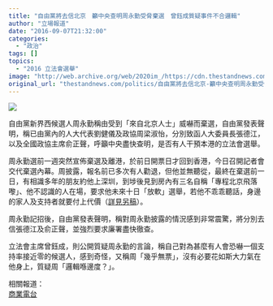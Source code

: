 ```yaml
---
title: "自由黨將去信北京　籲中央查明周永勤受脅棄選　曾鈺成質疑事件不合邏輯"
author: "立場報道"
date: "2016-09-07T21:32:00"
categories:
  - "政治"
tags: []
topics:
  - "2016 立法會選舉"
image: "http://web.archive.org/web/2020im_/https://cdn.thestandnews.com/media/photos/cache/chow6-01_FjyTV_1200x0.png"
original_url: "thestandnews.com/politics/自由黨將去信北京-籲中央查明周永勤受脅棄選-曾鈺成質疑事件不合邏輯"
---
```

![](http://web.archive.org/web/2020im_/https://cdn.thestandnews.com/media/photos/cache/chow6-01_FjyTV_1200x0.png)

自由黨新界西候選人周永勤稱由受到「來自北京人士」威嚇而棄選，自由黨發表聲明，稱已由黨內的人大代表劉健儀及政協周梁淑怡，分別致函人大委員長張德江，以及全國政協主席俞正聲，呼籲中央盡快查明，是否有人干預本港的立法會選舉。

周永勤選前一週突然宣佈棄選及離港，於前日開票日才回到香港，今日召開記者會交代棄選內幕。周披露，報名前已多次有人勸退，但他並無聽從，最終在棄選前一日，有相識多年的朋友約他上深圳，到埗後見到房內有三名自稱「專程北京飛落嚟」、他不認識的人在場，要求他未來十日「放軟」選舉，若他不乖乖聽話，身邊的家人及支持者就要付上代價（[詳見另稿](../../politics/%E5%91%A8%E6%B0%B8%E5%8B%A4-%E5%8C%97%E4%BA%AC%E4%BE%86%E4%BA%BA%E8%AA%AA%E5%87%BA%E5%A4%9A%E5%90%8D%E6%94%AF%E6%8C%81%E8%80%85%E5%80%8B%E4%BA%BA%E8%B3%87%E6%96%99-%E5%A8%81%E8%84%85-%E4%B8%8D%E8%81%BD%E8%A9%B1-%E6%A3%84%E9%81%B8%E5%B0%B1-%E7%AB%8B%E5%8D%B3%E8%A1%8C%E5%8B%95/)）。

周永勤記招後，自由黨發表聲明，稱對周永勤披露的情況感到非常震驚，將分別去信張德江及俞正聲，並強烈要求廉署盡快徹查。

立法會主席曾鈺成，則公開質疑周永勤的言論，稱自己對為甚麼有人會恐嚇一個支持率接近零的候選人，感到奇怪，又稱周「幾乎無票」，沒有必要花如斯大力氣在他身上，質疑周「邏輯喺邊度？」。

相關報道：  
[商業電台](http://web.archive.org/web/20210628214700/http://www.881903.com/Page/ZH-TW/newsdetail.aspx?ItemId=893982&csid=261_341)